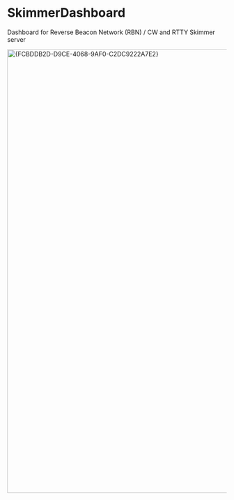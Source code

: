 # SkimmerDashboard
 Dashboard for Reverse Beacon Network (RBN) / CW and RTTY Skimmer server

 <img width="1018" alt="{FCBDDB2D-D9CE-4068-9AF0-C2DC9222A7E2}" src="https://github.com/user-attachments/assets/fd3ce48d-3f06-4b97-bc5e-55f67e9d775a" />




